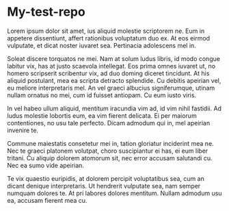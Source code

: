 # My-test-repo

Lorem ipsum dolor sit amet, ius aliquid molestie scriptorem ne. Eum in appetere dissentiunt, affert rationibus voluptatum duo ex. At eos eirmod vulputate, et dicat noster iuvaret sea. Pertinacia adolescens mel in.

Soleat discere torquatos ne mei. Nam at solum ludus libris, id modo congue labitur vix, has at justo scaevola intellegat. Eos prima omnes iuvaret ut, no homero scripserit scribentur vix, ad duo doming diceret tincidunt. At his aliquid postulant, mea ea scripta detracto splendide. Cu debitis apeirian vel, eu meliore interpretaris mel. An vel graeci albucius signiferumque, utinam nullam ornatus no mei, cum id fuisset antiopam. Cu eum iusto viris.

In vel habeo ullum aliquid, mentitum iracundia vim ad, id vim nihil fastidii. Ad ludus molestie lobortis eum, ea vim fierent delicata. Ei per maiorum contentiones, no usu tale perfecto. Dicam admodum qui in, mel apeirian invenire te.

Commune maiestatis consetetur mei in, tation gloriatur inciderint mea ne. Nec te graeci platonem volutpat, choro suscipiantur ei has, ei eum liber tritani. Cu aliquip dolorem atomorum sit, nec error accusam salutandi cu. Nec ea sumo vide apeirian.

Te vix quaestio euripidis, at dolorem percipit voluptatibus sea, cum an dicant denique interpretaris. Ut hendrerit vulputate sea, nam semper numquam dolores te. At pri labores dolores mentitum. Nullam admodum usu ea, accusam fierent mea cu.
